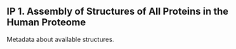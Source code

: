 ## IP 1. Assembly of Structures of All Proteins in the Human Proteome
Metadata about available structures.
